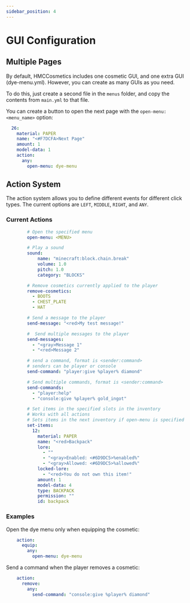 ```yaml
---
sidebar_position: 4
---
```


# GUI Configuration

## Multiple Pages

By default, HMCCosmetics includes one cosmetic GUI, and one extra GUI (dye-menu.yml). However, you can create as many GUIs as you need.

To do this, just create a second file in the `menus` folder, and copy the contents from `main.yml` to that file.

You can create a button to open the next page with the `open-menu: <menu_name>` option:

```yaml
  26:
    material: PAPER
    name: "<#F7DCFA>Next Page"
    amount: 1
    model-data: 1
    action:
      any:
        open-menu: dye-menu
```

## Action System

The action system allows you to define different events for different click types. The current options are `LEFT`, `MIDDLE`, `RIGHT`, and `ANY`.

### Current Actions

```yaml
        # Open the specified menu
        open-menu: <MENU>
```

```yaml
        # Play a sound
        sound:
            name: "minecraft:block.chain.break"
            volume: 1.0
            pitch: 1.0
            category: "BLOCKS"
```

```yaml
        # Remove cosmetics currently applied to the player
        remove-cosmetics:
          - BOOTS
          - CHEST_PLATE
          - HAT
```

```yaml
        # Send a message to the player
        send-message: "<red>My test message!"
```

```yaml
        #  Send multiple messages to the player
        send-messages:
          - "<gray>Message 1"
          - "<red>Message 2"
```

```yaml
        # send a command, format is <sender:command>
        # senders can be player or console
        send-command: "player:give %player% diamond"
```

```yaml
        # Send multiple commands, format is <sender:command>
        send-commands:
          - "player:help"
          - "console:give %player% gold_ingot"
```

```yaml
        # Set items in the specified slots in the inventory
        # Works with all actions
        # Sets items in the next inventory if open-menu is specified
        set-items:
          12:
            material: PAPER
            name: "<red>Backpack"
            lore:
              - ""
              - "<gray>Enabled: <#6D9DC5>%enabled%"
              - "<gray>Allowed: <#6D9DC5>%allowed%"
            locked-lore:
              - "<red>You do not own this item!"
            amount: 1
            model-data: 4
            type: BACKPACK
            permission: ""
            id: backpack
```

### Examples

Open the dye menu only when equipping the cosmetic:
```yaml
    action:
      equip:
        any:
          open-menu: dye-menu
```

Send a command when the player removes a cosmetic:
```yaml
    action:
      remove:
        any:
          send-command: "console:give %player% diamond"
```